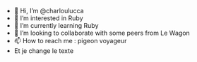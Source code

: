 - 👋 Hi, I’m @charloulucca
- 👀 I’m interested in Ruby
- 🌱 I’m currently learning Ruby
- 💞️ I’m looking to collaborate with some peers from Le Wagon
- 📫 How to reach me : pigeon voyageur
- Et je change le texte

<!---
charloulucca/charloulucca is a ✨ special ✨ repository because its `README.md` (this file) appears on your GitHub profile.
You can click the Preview link to take a look at your changes.
--->
